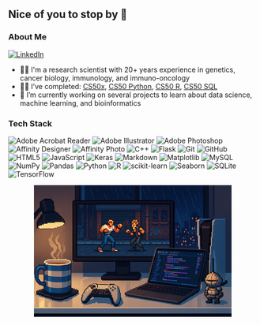 ## Nice of you to stop by 👋

### About Me
[![LinkedIn](https://img.shields.io/badge/LinkedIn-%230077B5.svg?style=plastic&logo=linkedin&logoColor=white)](https://linkedin.com/in/amitdipakamin) 
- 👨‍🔬 I'm a research scientist with 20+ years experience in genetics, cancer biology, immunology, and immuno-oncology
- 👨‍🎓 I’ve completed: [CS50x](https://pll.harvard.edu/course/cs50-introduction-computer-science), [CS50 Python](https://pll.harvard.edu/course/cs50s-introduction-programming-python), [CS50 R](https://pll.harvard.edu/course/data-science-r-basics), [CS50 SQL](https://pll.harvard.edu/course/cs50s-introduction-databases-sql)
- 📂 I’m currently working on several projects to learn about data science, machine learning, and bioinformatics

### Tech Stack
![Adobe Acrobat Reader](https://img.shields.io/badge/Adobe%20Acrobat%20Reader-EC1C24.svg?style=plastic&logo=Adobe%20Acrobat%20Reader&logoColor=white) 
![Adobe Illustrator](https://img.shields.io/badge/adobe%20illustrator-%23FF9A00.svg?style=plastic&logo=adobe%20illustrator&logoColor=white) 
![Adobe Photoshop](https://img.shields.io/badge/adobe%20photoshop-%2331A8FF.svg?style=plastic&logo=adobe%20photoshop&logoColor=white) 
![Affinity Designer](https://img.shields.io/badge/affinity%20designer-%231B72BE.svg?style=plastic&logo=affinity-designer&logoColor=white) 
![Affinity Photo](https://img.shields.io/badge/affinity%20photo-%237E4DD2.svg?style=plastic&logo=affinity-photo&logoColor=white) 
![C++](https://img.shields.io/badge/c++-%2300599C.svg?style=plastic&logo=c%2B%2B&logoColor=white) 
![Flask](https://img.shields.io/badge/flask-%23000.svg?style=plastic&logo=flask&logoColor=white) 
![Git](https://img.shields.io/badge/git-%23F05033.svg?style=plastic&logo=git&logoColor=white) 
![GitHub](https://img.shields.io/badge/github-%23121011.svg?style=plastic&logo=github&logoColor=white) 
![HTML5](https://img.shields.io/badge/html5-%23E34F26.svg?style=plastic&logo=html5&logoColor=white) 
![JavaScript](https://img.shields.io/badge/javascript-%23323330.svg?style=plastic&logo=javascript&logoColor=%23F7DF1E) 
![Keras](https://img.shields.io/badge/Keras-%23D00000.svg?style=plastic&logo=Keras&logoColor=white) 
![Markdown](https://img.shields.io/badge/markdown-%23000000.svg?style=plastic&logo=markdown&logoColor=white) 
![Matplotlib](https://img.shields.io/badge/Matplotlib-%23ffffff.svg?style=plastic&logo=Matplotlib&logoColor=black) 
![MySQL](https://img.shields.io/badge/mysql-4479A1.svg?style=plastic&logo=mysql&logoColor=white) 
![NumPy](https://img.shields.io/badge/numpy-%23013243.svg?style=plastic&logo=numpy&logoColor=white) 
![Pandas](https://img.shields.io/badge/pandas-%23150458.svg?style=plastic&logo=pandas&logoColor=white) 
![Python](https://img.shields.io/badge/python-3670A0?style=plastic&logo=python&logoColor=ffdd54) 
![R](https://img.shields.io/badge/r-%23276DC3.svg?style=plastic&logo=r&logoColor=white) 
![scikit-learn](https://img.shields.io/badge/scikit--learn-%23F7931E.svg?style=plastic&logo=scikit-learn&logoColor=white) 
![Seaborn](https://img.shields.io/badge/seaborn-%235d99a1.svg?style=plastic&logo=seaborn&logoColor=white) 
![SQLite](https://img.shields.io/badge/sqlite-%2307405e.svg?style=plastic&logo=sqlite&logoColor=white) 
![TensorFlow](https://img.shields.io/badge/TensorFlow-%23FF6F00.svg?style=plastic&logo=TensorFlow&logoColor=white) 

<p align="center">
  <img src="https://github.com/adabyt/adabyt/blob/main/Banner_Github_smaller.png" />
</p>



<!--
**adabyt/adabyt** is a ✨ _special_ ✨ repository because its `README.md` (this file) appears on your GitHub profile.

Here are some ideas to get you started:

- 🔭 I’m currently working on ...
- 🌱 I’m currently learning ...
- 👯 I’m looking to collaborate on ...
- 🤔 I’m looking for help with ...
- 💬 Ask me about ...
- 📫 How to reach me: ...
- 😄 Pronouns: ...
- ⚡ Fun fact: ...

![](https://github-readme-stats.vercel.app/api?username=adabyt&theme=tokyonight&hide_border=false&include_all_commits=false&count_private=false)<br/>
![](https://nirzak-streak-stats.vercel.app/?user=adabyt&theme=tokyonight&hide_border=false)<br/>

![](https://github-contributor-stats.vercel.app/api?username=adabyt&limit=5&theme=tokyonight&combine_all_yearly_contributions=true)

[![](https://visitcount.itsvg.in/api?id=adabyt&icon=0&color=0)](https://visitcount.itsvg.in)

### Stats

![](https://github-readme-stats.vercel.app/api/top-langs/?username=adabyt&theme=tokyonight&hide_border=false&include_all_commits=false&count_private=false&layout=compact)

![Plotly](https://img.shields.io/badge/Plotly-%233F4F75.svg?style=plastic&logo=plotly&logoColor=white)
![PyTorch](https://img.shields.io/badge/PyTorch-%23EE4C2C.svg?style=plastic&logo=PyTorch&logoColor=white) 
![Scipy](https://img.shields.io/badge/SciPy-%230C55A5.svg?style=plastic&logo=scipy&logoColor=%white) 




-->
